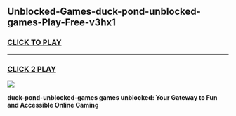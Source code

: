 
## Unblocked-Games-duck-pond-unblocked-games-Play-Free-v3hx1
<h3>
<a href="https://premium76.site?title=duck-pond-unblocked-games&ref=15A">CLICK TO PLAY</a></h3>
<hr>

<h3>
<a href="https://premium76.site?title=duck-pond-unblocked-games&ref=15A">CLICK 2 PLAY</a>
  
</h3>

<a href="https://premium76.site?title=duck-pond-unblocked-games&ref=15A"><img src="https://clearcache.store/games.png"></a>


**duck-pond-unblocked-games games unblocked: Your Gateway to Fun and Accessible Online Gaming**
